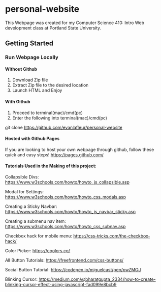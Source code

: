 # personal-website
This Webpage was created for my Computer Science 410: Intro Web development class at Portland State University.

## Getting Started

### Run Webpage Locally

#### Without Github
 1. Download Zip file 
 2. Extract Zip file to the desired location
 3. Launch HTML and Enjoy

#### With Github
1. Proceed to terminal(mac)/cmd(pc)
2. Enter the following into terminal(mac)/cmd(pc)

git clone https://github.com/evanlafleur/personal-website

#### Hosted with Github Pages
If you are looking to host your own webpage through github, follow these quick and easy steps!
https://pages.github.com/

#### Tutorials Used in the Making of this project:
Collapsible Divs: https://www.w3schools.com/howto/howto_js_collapsible.asp

Modal for Settings: https://www.w3schools.com/howto/howto_css_modals.asp

Creating a Sticky Navbar: https://www.w3schools.com/howto/howto_js_navbar_sticky.asp

Creating a submenu nav item: https://www.w3schools.com/howto/howto_css_subnav.asp

Checkbox hack for mobile menu: https://css-tricks.com/the-checkbox-hack/

Color Picker: https://coolors.co/ 

All Button Tutorials: https://freefrontend.com/css-buttons/

Social Button Tutorial: https://codepen.io/miguelcast/pen/pwZMOJ

Blinking Cursor: https://medium.com/@bharatgupta_2334/how-to-create-blinking-cursor-effect-using-javascript-fad099e8bcb9


